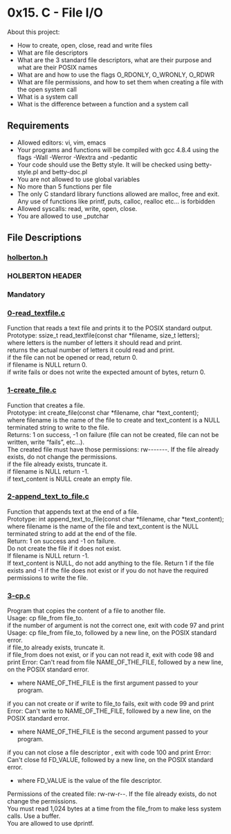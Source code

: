 # 0x15. C - File I/O

About this project:

- How to create, open, close, read and write files
- What are file descriptors
- What are the 3 standard file descriptors, what are their purpose and what are their POSIX names
- What are and how to use the flags O_RDONLY, O_WRONLY, O_RDWR
- What are file permissions, and how to set them when creating a file with the open system call
- What is a system call
- What is the difference between a function and a system call

## Requirements

- Allowed editors: vi, vim, emacs
- Your programs and functions will be compiled with gcc 4.8.4 using the flags -Wall -Werror -Wextra and -pedantic
- Your code should use the Betty style. It will be checked using betty-style.pl and betty-doc.pl
- You are not allowed to use global variables
- No more than 5 functions per file
- The only C standard library functions allowed are malloc, free and exit. Any use of functions like printf, puts, calloc, realloc etc… is forbidden
- Allowed syscalls: read, write, open, close.
- You are allowed to use _putchar

## File Descriptions

### [holberton.h](https://github.com/Valentinaga1/holbertonschool-low_level_programming/blob/master/0x15-file_io/holberton.h "holberton.h")
### HOLBERTON HEADER

### Mandatory

### [0-read_textfile.c](https://github.com/Valentinaga1/holbertonschool-low_level_programming/blob/master/0x15-file_io/0-read_textfile.c  "0-read_textfile.c")
Function that reads a text file and prints it to the POSIX standard output.  
Prototype: ssize_t read_textfile(const char *filename, size_t letters);  
where letters is the number of letters it should read and print.  
returns the actual number of letters it could read and print.  
if the file can not be opened or read, return 0.  
if filename is NULL return 0.  
if write fails or does not write the expected amount of bytes, return 0.  

### [1-create_file.c](https://github.com/Valentinaga1/holbertonschool-low_level_programming/blob/master/0x15-file_io/1-create_file.c  "1-create_file.c")
Function that creates a file.  
Prototype: int create_file(const char *filename, char *text_content);  
where filename is the name of the file to create and text_content is a NULL terminated string to write to the file.  
Returns: 1 on success, -1 on failure (file can not be created, file can not be written, write “fails”, etc…).  
The created file must have those permissions: rw-------. If the file already exists, do not change the permissions.  
if the file already exists, truncate it.  
if filename is NULL return -1.  
if text_content is NULL create an empty file. 

### [2-append_text_to_file.c](https://github.com/Valentinaga1/holbertonschool-low_level_programming/blob/master/0x15-file_io/2-append_text_to_file.c  "2-append_text_to_file.c")
Function that appends text at the end of a file.  
Prototype: int append_text_to_file(const char *filename, char *text_content);  
where filename is the name of the file and text_content is the NULL terminated string to add at the end of the file.  
Return: 1 on success and -1 on failure.  
Do not create the file if it does not exist.  
If filename is NULL return -1.  
If text_content is NULL, do not add anything to the file. Return 1 if the file exists and -1 if the file does not exist or if you do not have the required permissions to write the file.  

### [3-cp.c](https://github.com/Valentinaga1/holbertonschool-low_level_programming/blob/master/0x15-file_io/3-cp.c  "3-cp.c")
Program that copies the content of a file to another file.  
Usage: cp file_from file_to.  
if the number of argument is not the correct one, exit with code 97 and print Usage: cp file_from file_to, followed by a new line, on the POSIX standard error.  
if file_to already exists, truncate it.  
if file_from does not exist, or if you can not read it, exit with code 98 and print Error: Can't read from file NAME_OF_THE_FILE, followed by a new line, on the POSIX standard error.  
- where NAME_OF_THE_FILE is the first argument passed to your program.  

if you can not create or if write to file_to fails, exit with code 99 and print Error: Can't write to NAME_OF_THE_FILE, followed by a new line, on the POSIX standard error.  
- where NAME_OF_THE_FILE is the second argument passed to your program.  

if you can not close a file descriptor , exit with code 100 and print Error: Can't close fd FD_VALUE, followed by a new line, on the POSIX standard error.  
- where FD_VALUE is the value of the file descriptor.  

Permissions of the created file: rw-rw-r--. If the file already exists, do not change the permissions.  
You must read 1,024 bytes at a time from the file_from to make less system calls. Use a buffer.  
You are allowed to use dprintf.  